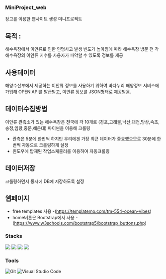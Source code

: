 ### MiniProject_web
장고를 이용한 웹사이트 생성 미니프로젝트

## 목적 :
해수욕장에서 이안류로 인한 인명사고 발생 빈도가 높아짐에 따라 해수욕장 방문 전 각 해수욕장의 이안류 지수를 사용자가 파악할 수 있도록 정보를 제공

## 사용데이터
해양수산부에서 제공하는 이안류 정보를 사용하기 위하여 바다누리 해양정보 서비스에 가입해 OPEN API를 발급받고, 이안류 정보를 JSON형태로 제공받음.

## 데이터수집방법
이안류 관측소가 있는 해수욕장은 전국에 각 10개로 (경포,고래불,낙산,대천,망상,속초,송정,임랑,중문,해운대)
파이썬을 이용해 크롤링
 - 관측은 5분에 한번씩 하지만 우리에겐 가장 최근 데이터가 중요했으므로 30분에 한번씩 자동으로 크롤링하게 설정
  - 윈도우에 탑재된 작업스케줄러를 이용하여 자동크롤링

## 데이터저장
크롤링하면서 동시에 DB에 저장하도록 설정

## 웹페이지
  - free templates 사용
   -(https://templatemo.com/tm-554-ocean-vibes)
  - home버튼은 Bootstrap에서 사용
   -(https://www.w3schools.com/bootstrap5/bootstrap_buttons.php)
 
### Stacks
<img src="https://img.shields.io/badge/python-3776AB?style=for-the-badge&logo=python&logoColor=white"> <img src="https://img.shields.io/badge/mysql-4479A1?style=for-the-badge&logo=mysql&logoColor=white"> <img src="https://img.shields.io/badge/django-092E20?style=for-the-badge&logo=django&logoColor=white"> <img src="https://img.shields.io/badge/bootstrap-7952B3?style=for-the-badge&logo=bootstrap&logoColor=white">

   
### Tools
![Git](https://img.shields.io/badge/Git-F05032.svg?&style=for-the-badge&logo=Git&logoColor=white)
![Visual Studio Code](https://img.shields.io/badge/Visual%20Studio%20Code-007ACC.svg?&style=for-the-badge&logo=Visual%20Studio%20Code&logoColor=white)
 

